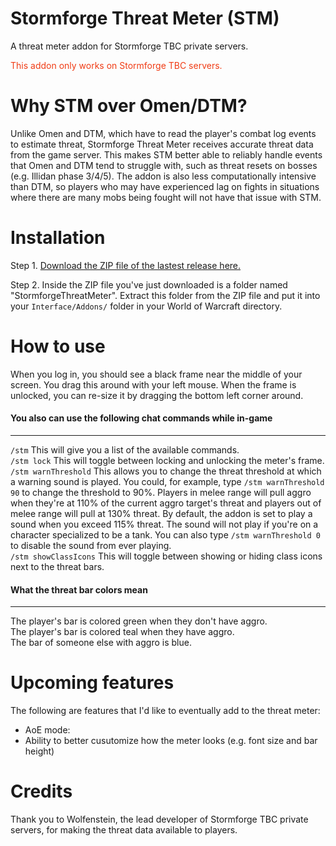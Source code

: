 # Stormforge Threat Meter (STM)
A threat meter addon for Stormforge TBC private servers.

<span style="color: #f03c15"> This addon only works on Stormforge TBC servers.</span>

# Why STM over Omen/DTM?
Unlike Omen and DTM, which have to read the player's combat log events to estimate threat, Stormforge Threat Meter receives accurate threat data from the game server. This makes STM better able to reliably handle events that Omen and DTM tend to struggle with, such as threat resets on bosses (e.g. Illidan phase 3/4/5). The addon is also less computationally intensive than DTM, so players who may have experienced lag on fights in situations where there are many mobs being fought will not have that issue with STM.

# Installation

Step 1. [Download the ZIP file of the lastest release here.](https://github.com/MecAtlantiss/StormforgeThreatMeter/releases/latest)

Step 2. Inside the ZIP file you've just downloaded is a folder named "StormforgeThreatMeter". Extract this folder from the ZIP file and put it into your `Interface/Addons/` folder in your World of Warcraft directory.

# How to use

When you log in, you should see a black frame near the middle of your screen. You drag this around with your left mouse. When the frame is unlocked, you can re-size it by dragging the bottom left corner around.

#### You also can use the following chat commands while in-game
---
`/stm` This will give you a list of the available commands.  
`/stm lock` This will toggle between locking and unlocking the meter's frame.  
`/stm warnThreshold` This allows you to change the threat threshold at which a warning sound is played. You could, for example, type `/stm warnThreshold 90` to change the threshold to 90%. Players in melee range will pull aggro when they're at 110% of the current aggro target's threat and players out of melee range will pull at 130% threat. By default, the addon is set to play a sound when you exceed 115% threat. The sound will not play if you're on a character specialized to be a tank. You can also type `/stm warnThreshold 0` to disable the sound from ever playing.  
`/stm showClassIcons` This will toggle between showing or hiding class icons next to the threat bars.

#### What the threat bar colors mean  
---
The player's bar is colored green when they don't have aggro.  
The player's bar is colored teal when they have aggro.  
The bar of someone else with aggro is blue.  

# Upcoming features

The following are features that I'd like to eventually add to the threat meter:
* AoE mode: 
* Ability to better cusutomize how the meter looks (e.g. font size and bar height)

#  Credits

Thank you to Wolfenstein, the lead developer of Stormforge TBC private servers, for making the threat data available to players.
